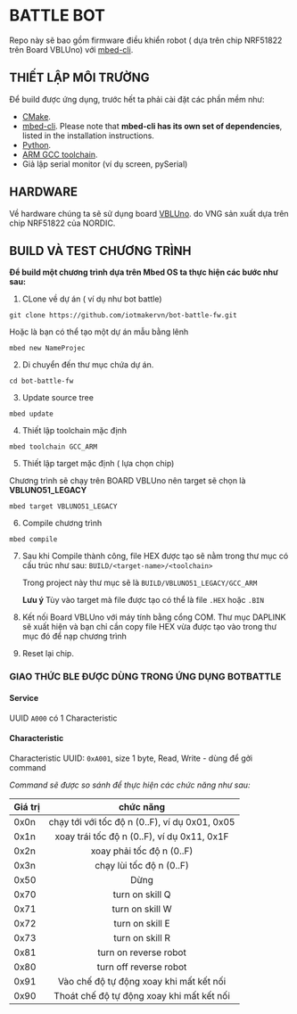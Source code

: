 # BATTLE BOT

Repo này sẽ bao gồm firmware điều khiển robot ( dựa trên chip NRF51822 trên Board VBLUno) với [mbed-cli](https://github.com/ARMmbed/mbed-cli).

THIẾT LẬP MÔI TRƯỜNG
----------------------

Để build được ứng dụng, trước hết ta phải cài đặt các phần mềm như:
* [CMake](http://www.cmake.org/download/).
* [mbed-cli](https://github.com/ARMmbed/mbed-cli). Please note that **mbed-cli has its own set of dependencies**, listed in the installation instructions.
* [Python](https://www.python.org/downloads/).
* [ARM GCC toolchain](https://gnu-mcu-eclipse.github.io/toolchain/arm/install/).
* Giả lập serial monitor (ví dụ screen, pySerial)

HARDWARE
--------

Về hardware chúng ta sẽ sử dụng board [VBLUno](https://vngiotlab.github.io/vbluno/vi/mydoc_introduction_vi.html). do VNG sản xuất dựa trên chip NRF51822 của NORDIC.

BUILD VÀ TEST CHƯƠNG TRÌNH
---------------------------

__Để build một chương trình dựa trên Mbed OS ta thực hiện các bước như sau:__
1. CLone về dự án ( ví dụ như bot battle)


```
git clone https://github.com/iotmakervn/bot-battle-fw.git
```

Hoặc là bạn có thể tạo một dự án mẫu bằng lênh


```
mbed new NameProjec	
```

2. Di chuyển đến thư mục chứa dự án.

```
cd bot-battle-fw
```

3. Update source tree

```
mbed update
```

4. Thiết lập toolchain mặc định

```
mbed toolchain GCC_ARM
```

5. Thiết lập target mặc định ( lựa chọn chip)

Chương trình sẽ chạy trên BOARD VBLUno nên target sẽ chọn là **VBLUNO51_LEGACY**

```
mbed target VBLUNO51_LEGACY
```

6. Compile chương trình

```
mbed compile
```


7. Sau khi Compile thành công, file HEX được tạo sẽ nằm trong thư mục có cấu trúc như sau: ```BUILD/<target-name>/<toolchain>```

	Trong project này thư mục sẽ là ```BUILD/VBLUNO51_LEGACY/GCC_ARM```

	**Lưu ý** Tùy vào target mà file được tạo có thể là file `.HEX` hoặc `.BIN`

8. Kết nối Board VBLUno với máy tính bằng cổng COM. Thư mục DAPLINK sẽ xuất hiện và bạn chỉ cần copy file HEX vừa được tạo vào trong thư mục đó để nạp chương trình

9. Reset lại chip.

### GIAO THỨC BLE ĐƯỢC DÙNG TRONG ỨNG DỤNG BOTBATTLE


#### Service

UUID `A000` có 1 Characteristic

#### Characteristic

Characteristic UUID: `0xA001`, size 1 byte, Read, Write - dùng để gởi command


*Command sẽ được so sánh để thực hiện các chức năng như sau:*

| Giá trị    | chức năng                                      |
| ---------- | :-------------:                                |
| 0x0n       | chạy tới với tốc độ n (0..F), ví dụ 0x01, 0x05 |
| 0x1n       | xoay trái tốc độ n (0..F), ví dụ 0x11, 0x1F    |
| 0x2n       | xoay phải tốc độ n (0..F)                      |
| 0x3n       | chạy lùi tốc độ n (0..F)                       |
| 0x50       | Dừng                                           |
| 0x70       | turn on skill Q                                |
| 0x71       | turn on skill W                                |
| 0x72       | turn on skill E                                |
| 0x73       | turn on skill R                                |
| 0x81       | turn on reverse robot                          |
| 0x80       | turn off reverse robot                         |
| 0x91       | Vào chế độ tự động xoay khi mất kết nối        |
| 0x90       | Thoát chế độ tự động xoay khi mất kết nối      |
